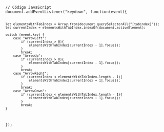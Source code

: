 <Code language='javascript'>
// Código JavaScript
document.addEventListener("keydown", function(event){

    let elementsWithTabIndex = Array.from(document.querySelectorAll("[tabindex]"));
    let currentIndex = elementsWithTabIndex.indexOf(document.activeElement);

    switch (event.key) {
        case "ArrowLeft":
            if (currentIndex > 0){
                elementsWithTabIndex[currentIndex - 1].focus();
            }
            break;
        case "ArrowUp":
            if (currentIndex > 0){
                elementsWithTabIndex[currentIndex - 1].focus();
            }
            break;
        case "ArrowRight":
            if (currentIndex < elementsWithTabIndex.length - 1){
                elementsWithTabIndex[currentIndex + 1].focus();
            }
            break;
        case "ArrowDown":
            if (currentIndex < elementsWithTabIndex.length - 1){
                elementsWithTabIndex[currentIndex + 1].focus();
            }
            break;
    }
});

</Code>
